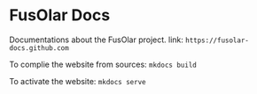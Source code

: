 # FusOlar Docs
Documentations about the FusOlar project.
link: `https://fusolar-docs.github.com`

To complie the website from sources:
`mkdocs build`

To activate the website:
`mkdocs serve`